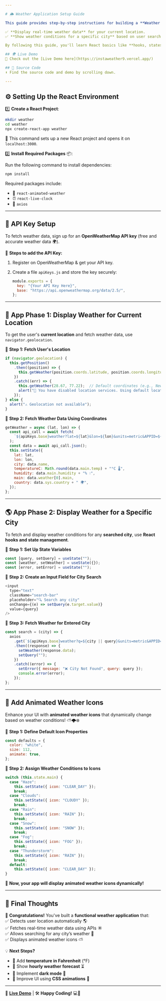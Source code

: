 ```yaml
---

# 🌦️ Weather Application Setup Guide  

This guide provides step-by-step instructions for building a **Weather Application** in React. 🚀 The application has two main functions:  

✅ **Display real-time weather data** for your current location.  
✅ **Show weather conditions for a specific city** based on user search.  

By following this guide, you'll learn React basics like **hooks, states, props, components, API calls, dynamic data handling, forms, and more!** 💡  

## 🌍 Live Demo  
🔗 Check out the [Live Demo here](https://instaweather9.vercel.app/)  

## 📂 Source Code  
⬇️ Find the source code and demo by scrolling down.  

---
```


## ⚙️ Setting Up the React Environment  

1️⃣ **Create a React Project**:  

   ```bash
   mkdir weather
   cd weather
   npx create-react-app weather
   ```

   🚀 This command sets up a new React project and opens it on `localhost:3000`.  

2️⃣ **Install Required Packages** 📦:  

   Run the following command to install dependencies:  

   ```bash
   npm install
   ```

   Required packages include:  

   - 📌 `react-animated-weather`
   - ⏰ `react-live-clock`
   - 🔗 `axios`  

---

## 🔑 API Key Setup  

To fetch weather data, sign up for an **OpenWeatherMap API key** (free and accurate weather data 🌍).  

📌 **Steps to add the API Key:**  
1. Register on OpenWeatherMap & get your API key.  
2. Create a file `apiKeys.js` and store the key securely:  

   ```javascript
   module.exports = {
     key: "{Your API Key Here}",
     base: "https://api.openweathermap.org/data/2.5/",
   };
   ```

---

## 📍 App Phase 1: Display Weather for Current Location  

To get the user's **current location** and fetch weather data, use `navigator.geolocation`.  

📌 **Step 1: Fetch User's Location**  

```javascript
if (navigator.geolocation) {
  this.getPosition()
    .then((position) => {
      this.getWeather(position.coords.latitude, position.coords.longitude);
    })
    .catch((err) => {
      this.getWeather(28.67, 77.22);  // Default coordinates (e.g., New Delhi)
      alert("📍 You have disabled location services. Using default location.");
    });
} else {
  alert("⚠️ Geolocation not available");
}
```

📌 **Step 2: Fetch Weather Data Using Coordinates**  

```javascript
getWeather = async (lat, lon) => {
  const api_call = await fetch(
    `${apiKeys.base}weather?lat=${lat}&lon=${lon}&units=metric&APPID=${apiKeys.key}`
  );
  const data = await api_call.json();
  this.setState({
    lat: lat,
    lon: lon,
    city: data.name,
    temperatureC: Math.round(data.main.temp) + "°C 🌡️",
    humidity: data.main.humidity + "% 💧",
    main: data.weather[0].main,
    country: data.sys.country + " 🌍",
  });
};
```

---

## 🌎 App Phase 2: Display Weather for a Specific City  

To fetch and display weather conditions for any **searched city**, use **React hooks and state management**.  

📌 **Step 1: Set Up State Variables**  

```javascript
const [query, setQuery] = useState("");
const [weather, setWeather] = useState({});
const [error, setError] = useState("");
```

📌 **Step 2: Create an Input Field for City Search**  

```javascript
<input
  type="text"
  className="search-bar"
  placeholder="🔍 Search any city"
  onChange={(e) => setQuery(e.target.value)}
  value={query}
/>
```

📌 **Step 3: Fetch Weather for Entered City**  

```javascript
const search = (city) => {
  axios
    .get(`${apiKeys.base}weather?q=${city || query}&units=metric&APPID=${apiKeys.key}`)
    .then((response) => {
      setWeather(response.data);
      setQuery("");
    })
    .catch((error) => {
      setError({ message: "❌ City Not Found", query: query });
      console.error(error);
    });
};
```

---

## 🎨 Add Animated Weather Icons  

Enhance your UI with **animated weather icons** that dynamically change based on weather conditions! ⛅🌩️❄️  

📌 **Step 1: Define Default Icon Properties**  

```javascript
const defaults = {
  color: "white",
  size: 112,
  animate: true,
};
```

📌 **Step 2: Assign Weather Conditions to Icons**  

```javascript
switch (this.state.main) {
  case "Haze":
    this.setState({ icon: "CLEAR_DAY" });
    break;
  case "Clouds":
    this.setState({ icon: "CLOUDY" });
    break;
  case "Rain":
    this.setState({ icon: "RAIN" });
    break;
  case "Snow":
    this.setState({ icon: "SNOW" });
    break;
  case "Fog":
    this.setState({ icon: "FOG" });
    break;
  case "Thunderstorm":
    this.setState({ icon: "RAIN" });
    break;
  default:
    this.setState({ icon: "CLEAR_DAY" });
}
```

🎉 **Now, your app will display animated weather icons dynamically!**  

---

## 🎯 Final Thoughts  

🚀 **Congratulations!** You've built a **functional weather application** that:  
✅ Detects user location automatically 🌎  
✅ Fetches real-time weather data using APIs ☀️  
✅ Allows searching for any city’s weather 🌆  
✅ Displays animated weather icons ⛅  

💡 **Next Steps?**  
- 📌 Add **temperature in Fahrenheit** (°F)  
- 📌 Show **hourly weather forecast** ⏳  
- 📌 Implement **dark mode** 🌙  
- 📌 Improve UI using **CSS animations** 🎨  

---

🔗 **[Live Demo](https://instaweather9.vercel.app/)** | 🛠️ **Happy Coding!** 💻🚀
